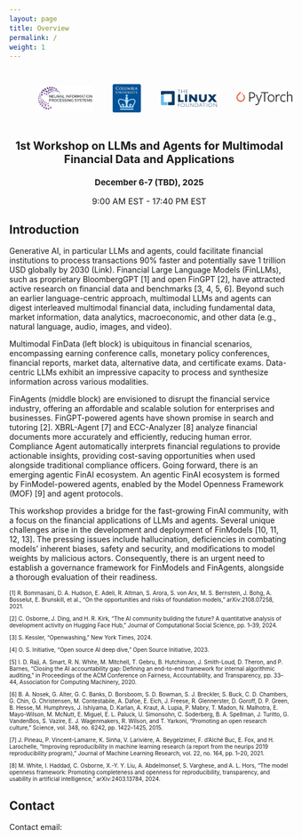 ```yaml
---
layout: page
title: Overview
permalink: /
weight: 1
---
```


<div style="text-align: center; display: flex; width: 100%; justify-content: space-evenly; align-items: center; gap: 1em; padding: 2em">
  <img style="width: 20%;" src="https://github.com/Open-Finance-Lab/AI_Openness_Workshop/blob/main/docs/assets/logos/neurips.png?raw=true" alt="Neurips Logo">
  <img style="width: 10%;" src="https://github.com/Open-Finance-Lab/AI_Openness_Workshop/blob/main/docs/assets/logos/columbiau.jpeg?raw=true" alt="Columbia Logo">
  <img style="width: 20%;" src="https://github.com/Open-Finance-Lab/AI_Openness_Workshop/blob/main/docs/assets/logos/Linux_Foundation_logo.png?raw=true" alt="Linux Foundation">
  <img style="width: 20%;" src="https://github.com/Open-Finance-Lab/AI_Openness_Workshop/blob/main/docs/assets/logos/pytorch.png?raw=true" alt="Pytorch">
</div>

<p align="center" style="font-size:20px; font-weight:bold;">
  1st Workshop on LLMs and Agents for Multimodal Financial Data and Applications
</p>
<p align="center" style="font-size:15px; font-weight:bold;">
  December 6-7 (TBD), 2025
</p>
<p align="center" style="font-size:15px;">
  9:00 AM EST - 17:40 PM EST
</p>

## Introduction
Generative AI, in particular LLMs and agents, could facilitate financial institutions to process transactions 90% faster and potentially save 1 trillion USD globally by 2030 (Link). Financial Large Language Models (FinLLMs), such as proprietary BloombergGPT [1] and open FinGPT [2], have attracted active research on financial data and benchmarks [3, 4, 5, 6]. Beyond such an earlier language-centric approach, multimodal LLMs and agents can digest interleaved multimodal financial data, including fundamental data, market information, data analytics, macroeconomic, and other data (e.g., natural language, audio, images, and video). 

Multimodal FinData (left block) is ubiquitous in financial scenarios, encompassing earning conference calls, monetary policy conferences, financial reports, market data, alternative data, and certificate exams. Data-centric LLMs exhibit an impressive capacity to process and synthesize information across various modalities. 

FinAgents (middle block) are envisioned to disrupt the financial service industry, offering an affordable and scalable solution for enterprises and businesses. FinGPT-powered agents have shown promise in search and tutoring [2]. XBRL-Agent [7] and ECC-Analyzer [8] analyze financial documents more accurately and efficiently, reducing human error. Compliance Agent automatically interprets financial regulations to provide actionable insights, providing cost-saving opportunities when used alongside traditional compliance officers. Going forward, there is an emerging agentic FinAI ecosystem. An agentic FinAI ecosystem is formed by FinModel-powered agents, enabled by the Model Openness Framework (MOF) [9] and agent protocols.

This workshop provides a bridge for the fast-growing FinAI community, with a focus on the financial applications of LLMs and agents. Several unique challenges arise in the development and deployment of FinModels [10, 11, 12, 13].  The pressing issues include hallucination, deficiencies in combating models’ inherent biases, safety and security, and modifications to model weights by malicious actors. Consequently, there is an urgent need to establish a governance framework for FinModels and FinAgents, alongside a thorough evaluation of their readiness.


<p style="font-size: 10px;">
[1]  R. Bommasani, D. A. Hudson, E. Adeli, R. Altman, S. Arora, S. von Arx, M. S. Bernstein, J. Bohg, A. Bosselut, E. Brunskill, et al., “On the opportunities and risks of foundation models,” arXiv:2108.07258, 2021.
</p>
<p style="font-size: 10px;">
[2] C. Osborne, J. Ding, and H. R. Kirk, “The AI community building the future? A quantitative analysis of development activity on Hugging Face Hub,” Journal of Computational Social Science, pp. 1–39, 2024.
</p>
<p style="font-size: 10px;">
[3] S. Kessler, “Openwashing,” New York Times, 2024.
</p>
<p style="font-size: 10px;">
[4] O. S. Initiative, “Open source AI deep dive,” Open Source Initiative, 2023.
</p>
<p style="font-size: 10px;">
[5] I. D. Raji, A. Smart, R. N. White, M. Mitchell, T. Gebru, B. Hutchinson, J. Smith-Loud, D. Theron, and P. Barnes, “Closing the AI accountability gap: Defining an end-to-end framework for internal algorithmic auditing,” in Proceedings of the ACM Conference on Fairness, Accountability, and Transparency, pp. 33–44, Association for Computing Machinery, 2020. 
</p>
<p style="font-size: 10px;">
[6] B. A. Nosek, G. Alter, G. C. Banks, D. Borsboom, S. D. Bowman, S. J. Breckler, S. Buck, C. D. Chambers, G. Chin, G. Christensen, M. Contestabile, A. Dafoe, E. Eich, J. Freese, R. Glennerster, D. Goroff, D. P. Green, B. Hesse, M. Humphreys, J. Ishiyama, D. Karlan, A. Kraut, A. Lupia, P. Mabry, T. Madon, N. Malhotra, E. Mayo-Wilson, M. McNutt, E. Miguel, E. L. Paluck, U. Simonsohn, C. Soderberg, B. A. Spellman, J. Turitto, G. VandenBos, S. Vazire, E. J. Wagenmakers, R. Wilson, and T. Yarkoni, “Promoting an open research culture,” Science, vol. 348, no. 6242, pp. 1422–1425, 2015.
</p>
<p style="font-size: 10px;">
[7] J. Pineau, P. Vincent-Lamarre, K. Sinha, V. Larivière, A. Beygelzimer, F. d’Alché Buc, E. Fox, and H. Larochelle, “Improving reproducibility in machine learning research (a report from the neurips 2019 reproducibility program),” Journal of Machine Learning Research, vol. 22, no. 164, pp. 1–20, 2021.
</p>
<p style="font-size: 10px;">
[8] M. White, I. Haddad, C. Osborne, X.-Y. Y. Liu, A. Abdelmonsef, S. Varghese, and A. L. Hors, “The model
openness framework: Promoting completeness and openness for reproducibility, transparency, and usability in
artificial intelligence,” arXiv:2403.13784, 2024.
</p>


## Contact
Contact email: 




